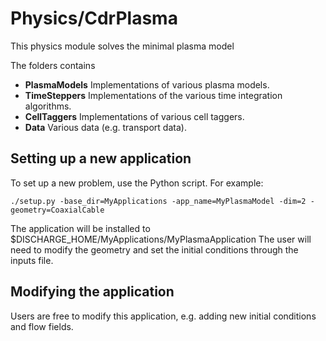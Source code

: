 # Physics/CdrPlasma
This physics module solves the minimal plasma model

The folders contains

* **PlasmaModels** Implementations of various plasma models. 
* **TimeSteppers** Implementations of the various time integration algorithms.
* **CellTaggers** Implementations of various cell taggers.
* **Data** Various data (e.g. transport data). 


## Setting up a new application
To set up a new problem, use the Python script. For example:

```shell
./setup.py -base_dir=MyApplications -app_name=MyPlasmaModel -dim=2 -geometry=CoaxialCable
```

The application will be installed to $DISCHARGE_HOME/MyApplications/MyPlasmaApplication
The user will need to modify the geometry and set the initial conditions through the inputs file. 

## Modifying the application
Users are free to modify this application, e.g. adding new initial conditions and flow fields.

